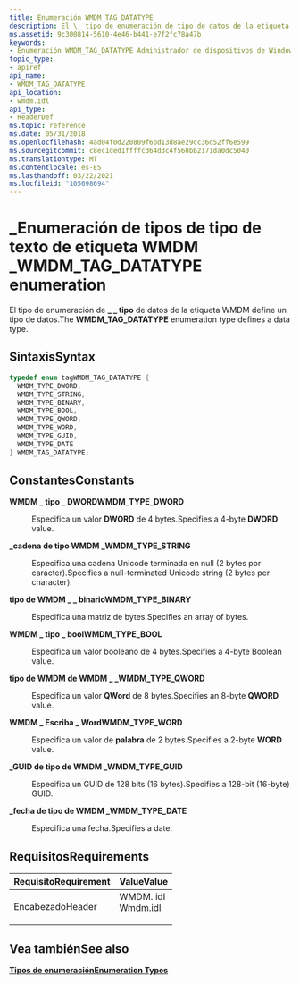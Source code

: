 ```yaml
---
title: Enumeración WMDM_TAG_DATATYPE
description: El \_ tipo de enumeración de tipo de datos de la etiqueta WMDM \_ define un tipo de datos.
ms.assetid: 9c300814-5610-4e46-b441-e7f2fc78a47b
keywords:
- Enumeración WMDM_TAG_DATATYPE Administrador de dispositivos de Windows Media
topic_type:
- apiref
api_name:
- WMDM_TAG_DATATYPE
api_location:
- wmdm.idl
api_type:
- HeaderDef
ms.topic: reference
ms.date: 05/31/2018
ms.openlocfilehash: 4ad04f0d220809f6bd13d8ae29cc36d52ff6e599
ms.sourcegitcommit: c8ec1ded1ffffc364d3c4f560bb2171da0dc5040
ms.translationtype: MT
ms.contentlocale: es-ES
ms.lasthandoff: 03/22/2021
ms.locfileid: "105698694"
---
```

# <a name="wmdm_tag_datatype-enumeration"></a><span data-ttu-id="53cc7-104">\_Enumeración de tipos de tipo de texto de etiqueta WMDM \_</span><span class="sxs-lookup"><span data-stu-id="53cc7-104">WMDM\_TAG\_DATATYPE enumeration</span></span>

<span data-ttu-id="53cc7-105">El tipo de enumeración de **\_ \_ tipo** de datos de la etiqueta WMDM define un tipo de datos.</span><span class="sxs-lookup"><span data-stu-id="53cc7-105">The **WMDM\_TAG\_DATATYPE** enumeration type defines a data type.</span></span>

## <a name="syntax"></a><span data-ttu-id="53cc7-106">Sintaxis</span><span class="sxs-lookup"><span data-stu-id="53cc7-106">Syntax</span></span>


```C++
typedef enum tagWMDM_TAG_DATATYPE { 
  WMDM_TYPE_DWORD,
  WMDM_TYPE_STRING,
  WMDM_TYPE_BINARY,
  WMDM_TYPE_BOOL,
  WMDM_TYPE_QWORD,
  WMDM_TYPE_WORD,
  WMDM_TYPE_GUID,
  WMDM_TYPE_DATE
} WMDM_TAG_DATATYPE;
```



## <a name="constants"></a><span data-ttu-id="53cc7-107">Constantes</span><span class="sxs-lookup"><span data-stu-id="53cc7-107">Constants</span></span>

<dl> <dt>

<span data-ttu-id="53cc7-108"><span id="WMDM_TYPE_DWORD"></span><span id="wmdm_type_dword"></span>**WMDM \_ tipo \_ DWORD**</span><span class="sxs-lookup"><span data-stu-id="53cc7-108"><span id="WMDM_TYPE_DWORD"></span><span id="wmdm_type_dword"></span>**WMDM\_TYPE\_DWORD**</span></span>
</dt> <dd>

<span data-ttu-id="53cc7-109">Especifica un valor **DWORD** de 4 bytes.</span><span class="sxs-lookup"><span data-stu-id="53cc7-109">Specifies a 4-byte **DWORD** value.</span></span>

</dd> <dt>

<span data-ttu-id="53cc7-110"><span id="WMDM_TYPE_STRING"></span><span id="wmdm_type_string"></span>**\_cadena de tipo WMDM \_**</span><span class="sxs-lookup"><span data-stu-id="53cc7-110"><span id="WMDM_TYPE_STRING"></span><span id="wmdm_type_string"></span>**WMDM\_TYPE\_STRING**</span></span>
</dt> <dd>

<span data-ttu-id="53cc7-111">Especifica una cadena Unicode terminada en null (2 bytes por carácter).</span><span class="sxs-lookup"><span data-stu-id="53cc7-111">Specifies a null-terminated Unicode string (2 bytes per character).</span></span>

</dd> <dt>

<span data-ttu-id="53cc7-112"><span id="WMDM_TYPE_BINARY"></span><span id="wmdm_type_binary"></span>**tipo de WMDM \_ \_ binario**</span><span class="sxs-lookup"><span data-stu-id="53cc7-112"><span id="WMDM_TYPE_BINARY"></span><span id="wmdm_type_binary"></span>**WMDM\_TYPE\_BINARY**</span></span>
</dt> <dd>

<span data-ttu-id="53cc7-113">Especifica una matriz de bytes.</span><span class="sxs-lookup"><span data-stu-id="53cc7-113">Specifies an array of bytes.</span></span>

</dd> <dt>

<span data-ttu-id="53cc7-114"><span id="WMDM_TYPE_BOOL"></span><span id="wmdm_type_bool"></span>**WMDM \_ tipo \_ bool**</span><span class="sxs-lookup"><span data-stu-id="53cc7-114"><span id="WMDM_TYPE_BOOL"></span><span id="wmdm_type_bool"></span>**WMDM\_TYPE\_BOOL**</span></span>
</dt> <dd>

<span data-ttu-id="53cc7-115">Especifica un valor booleano de 4 bytes.</span><span class="sxs-lookup"><span data-stu-id="53cc7-115">Specifies a 4-byte Boolean value.</span></span>

</dd> <dt>

<span data-ttu-id="53cc7-116"><span id="WMDM_TYPE_QWORD"></span><span id="wmdm_type_qword"></span>**tipo de WMDM de WMDM \_ \_**</span><span class="sxs-lookup"><span data-stu-id="53cc7-116"><span id="WMDM_TYPE_QWORD"></span><span id="wmdm_type_qword"></span>**WMDM\_TYPE\_QWORD**</span></span>
</dt> <dd>

<span data-ttu-id="53cc7-117">Especifica un valor **QWord** de 8 bytes.</span><span class="sxs-lookup"><span data-stu-id="53cc7-117">Specifies an 8-byte **QWORD** value.</span></span>

</dd> <dt>

<span data-ttu-id="53cc7-118"><span id="WMDM_TYPE_WORD"></span><span id="wmdm_type_word"></span>**WMDM \_ Escriba \_ Word**</span><span class="sxs-lookup"><span data-stu-id="53cc7-118"><span id="WMDM_TYPE_WORD"></span><span id="wmdm_type_word"></span>**WMDM\_TYPE\_WORD**</span></span>
</dt> <dd>

<span data-ttu-id="53cc7-119">Especifica un valor de **palabra** de 2 bytes.</span><span class="sxs-lookup"><span data-stu-id="53cc7-119">Specifies a 2-byte **WORD** value.</span></span>

</dd> <dt>

<span data-ttu-id="53cc7-120"><span id="WMDM_TYPE_GUID"></span><span id="wmdm_type_guid"></span>**\_GUID de tipo de WMDM \_**</span><span class="sxs-lookup"><span data-stu-id="53cc7-120"><span id="WMDM_TYPE_GUID"></span><span id="wmdm_type_guid"></span>**WMDM\_TYPE\_GUID**</span></span>
</dt> <dd>

<span data-ttu-id="53cc7-121">Especifica un GUID de 128 bits (16 bytes).</span><span class="sxs-lookup"><span data-stu-id="53cc7-121">Specifies a 128-bit (16-byte) GUID.</span></span>

</dd> <dt>

<span data-ttu-id="53cc7-122"><span id="WMDM_TYPE_DATE"></span><span id="wmdm_type_date"></span>**\_fecha de tipo de WMDM \_**</span><span class="sxs-lookup"><span data-stu-id="53cc7-122"><span id="WMDM_TYPE_DATE"></span><span id="wmdm_type_date"></span>**WMDM\_TYPE\_DATE**</span></span>
</dt> <dd>

<span data-ttu-id="53cc7-123">Especifica una fecha.</span><span class="sxs-lookup"><span data-stu-id="53cc7-123">Specifies a date.</span></span>

</dd> </dl>

## <a name="requirements"></a><span data-ttu-id="53cc7-124">Requisitos</span><span class="sxs-lookup"><span data-stu-id="53cc7-124">Requirements</span></span>



| <span data-ttu-id="53cc7-125">Requisito</span><span class="sxs-lookup"><span data-stu-id="53cc7-125">Requirement</span></span> | <span data-ttu-id="53cc7-126">Value</span><span class="sxs-lookup"><span data-stu-id="53cc7-126">Value</span></span> |
|-------------------|-------------------------------------------------------------------------------------|
| <span data-ttu-id="53cc7-127">Encabezado</span><span class="sxs-lookup"><span data-stu-id="53cc7-127">Header</span></span><br/> | <dl> <span data-ttu-id="53cc7-128"><dt>WMDM. idl</dt></span><span class="sxs-lookup"><span data-stu-id="53cc7-128"><dt>Wmdm.idl</dt></span></span> </dl> |



## <a name="see-also"></a><span data-ttu-id="53cc7-129">Vea también</span><span class="sxs-lookup"><span data-stu-id="53cc7-129">See also</span></span>

<dl> <dt>

[<span data-ttu-id="53cc7-130">**Tipos de enumeración**</span><span class="sxs-lookup"><span data-stu-id="53cc7-130">**Enumeration Types**</span></span>](enumeration-types.md)
</dt> </dl>

 

 





